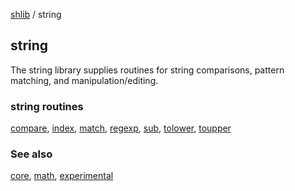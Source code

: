 [shlib][] / string

string
------

The string library supplies routines for string comparisons, pattern matching,
and manipulation/editing.

### string routines ###

 [compare][], [index][], [match][], [regexp][], [sub][], [tolower][], [toupper][]

### See also ###

 [core][], [math][], [experimental][]

[compare]: compare.md
[index]: index.md
[match]: match.md
[regexp]: regexp.md
[sub]: sub.md
[tolower]: toupper.md
[toupper]: tolower.md
[core]: ../shlib/__index__.md "core"
[math]: ../math/__index__.md "math"
[string]: ../string/__index__.md "string"
[experimental]: ../experimental/__index__.md "experimental"
[shlib]: http://github.com/major0/shlib "shlib"
